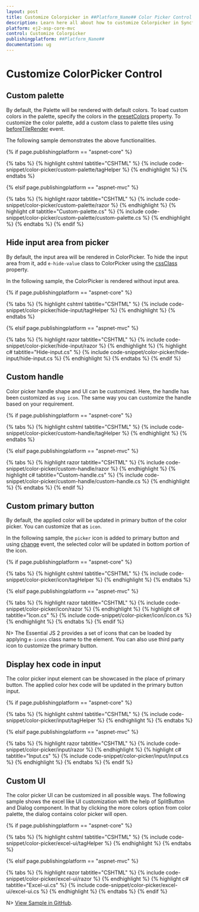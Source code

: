 ```yaml
---
layout: post
title: Customize Colorpicker in ##Platform_Name## Color Picker Control | Syncfusion
description: Learn here all about how to customize Colorpicker in Syncfusion ##Platform_Name## Color Picker control of Syncfusion Essential JS 2 and more.
platform: ej2-asp-core-mvc
control: Customize Colorpicker
publishingplatform: ##Platform_Name##
documentation: ug
---
```


# Customize ColorPicker Control

## Custom palette

By default, the Palette will be rendered with default colors. To load custom colors in the palette, specify the colors in the [presetColors](https://help.syncfusion.com/cr/aspnetcore-js2/Syncfusion.EJ2.Inputs.ColorPicker.html#Syncfusion_EJ2_Inputs_ColorPicker_PresetColors) property. To customize the color palette, add a custom class to palette tiles using [beforeTileRender](https://help.syncfusion.com/cr/aspnetcore-js2/Syncfusion.EJ2.Inputs.ColorPicker.html#Syncfusion_EJ2_Inputs_ColorPicker_BeforeTileRender) event.

The following sample demonstrates the above functionalities.

{% if page.publishingplatform == "aspnet-core" %}

{% tabs %}
{% highlight cshtml tabtitle="CSHTML" %}
{% include code-snippet/color-picker/custom-palette/tagHelper %}
{% endhighlight %}
{% endtabs %}

{% elsif page.publishingplatform == "aspnet-mvc" %}

{% tabs %}
{% highlight razor tabtitle="CSHTML" %}
{% include code-snippet/color-picker/custom-palette/razor %}
{% endhighlight %}
{% highlight c# tabtitle="Custom-palette.cs" %}
{% include code-snippet/color-picker/custom-palette/custom-palette.cs %}
{% endhighlight %}
{% endtabs %}
{% endif %}



## Hide input area from picker

By default, the input area will be rendered in ColorPicker. To hide the input area from it, add `e-hide-value` class to ColorPicker using the [cssClass](https://help.syncfusion.com/cr/aspnetcore-js2/Syncfusion.EJ2.Inputs.ColorPicker.html#Syncfusion_EJ2_Inputs_ColorPicker_CssClass) property.

In the following sample, the ColorPicker is rendered without input area.

{% if page.publishingplatform == "aspnet-core" %}

{% tabs %}
{% highlight cshtml tabtitle="CSHTML" %}
{% include code-snippet/color-picker/hide-input/tagHelper %}
{% endhighlight %}
{% endtabs %}

{% elsif page.publishingplatform == "aspnet-mvc" %}

{% tabs %}
{% highlight razor tabtitle="CSHTML" %}
{% include code-snippet/color-picker/hide-input/razor %}
{% endhighlight %}
{% highlight c# tabtitle="Hide-input.cs" %}
{% include code-snippet/color-picker/hide-input/hide-input.cs %}
{% endhighlight %}
{% endtabs %}
{% endif %}



## Custom handle

Color picker handle shape and UI can be customized. Here, the handle has been customized as `svg icon`. The same way you can customize the handle based on your requirement.

{% if page.publishingplatform == "aspnet-core" %}

{% tabs %}
{% highlight cshtml tabtitle="CSHTML" %}
{% include code-snippet/color-picker/custom-handle/tagHelper %}
{% endhighlight %}
{% endtabs %}

{% elsif page.publishingplatform == "aspnet-mvc" %}

{% tabs %}
{% highlight razor tabtitle="CSHTML" %}
{% include code-snippet/color-picker/custom-handle/razor %}
{% endhighlight %}
{% highlight c# tabtitle="Custom-handle.cs" %}
{% include code-snippet/color-picker/custom-handle/custom-handle.cs %}
{% endhighlight %}
{% endtabs %}
{% endif %}



## Custom primary button

By default, the applied color will be updated in primary button of the color picker. You can customize that as `icon`.

In the following sample, the `picker` icon is added to primary button and using [change](https://help.syncfusion.com/cr/aspnetcore-js2/Syncfusion.EJ2.Inputs.ColorPicker.html#Syncfusion_EJ2_Inputs_ColorPicker_Change) event, the selected color will be updated in bottom portion of the icon.

{% if page.publishingplatform == "aspnet-core" %}

{% tabs %}
{% highlight cshtml tabtitle="CSHTML" %}
{% include code-snippet/color-picker/icon/tagHelper %}
{% endhighlight %}
{% endtabs %}

{% elsif page.publishingplatform == "aspnet-mvc" %}

{% tabs %}
{% highlight razor tabtitle="CSHTML" %}
{% include code-snippet/color-picker/icon/razor %}
{% endhighlight %}
{% highlight c# tabtitle="Icon.cs" %}
{% include code-snippet/color-picker/icon/icon.cs %}
{% endhighlight %}
{% endtabs %}
{% endif %}



N> The Essential JS 2 provides a set of icons that can be loaded by applying `e-icons` class name to the element. You can also use third party icon to customize the primary button.

## Display hex code in input

The color picker input element can be showcased in the place of primary button. The applied color hex code will be updated in the primary button input.

{% if page.publishingplatform == "aspnet-core" %}

{% tabs %}
{% highlight cshtml tabtitle="CSHTML" %}
{% include code-snippet/color-picker/input/tagHelper %}
{% endhighlight %}
{% endtabs %}

{% elsif page.publishingplatform == "aspnet-mvc" %}

{% tabs %}
{% highlight razor tabtitle="CSHTML" %}
{% include code-snippet/color-picker/input/razor %}
{% endhighlight %}
{% highlight c# tabtitle="Input.cs" %}
{% include code-snippet/color-picker/input/input.cs %}
{% endhighlight %}
{% endtabs %}
{% endif %}



## Custom UI

The color picker UI can be customized in all possible ways. The following sample shows the excel like UI customization with the help of SplitButton and Dialog component. In that by clicking the more colors option from color palette, the dialog contains color picker will open.

{% if page.publishingplatform == "aspnet-core" %}

{% tabs %}
{% highlight cshtml tabtitle="CSHTML" %}
{% include code-snippet/color-picker/excel-ui/tagHelper %}
{% endhighlight %}
{% endtabs %}

{% elsif page.publishingplatform == "aspnet-mvc" %}

{% tabs %}
{% highlight razor tabtitle="CSHTML" %}
{% include code-snippet/color-picker/excel-ui/razor %}
{% endhighlight %}
{% highlight c# tabtitle="Excel-ui.cs" %}
{% include code-snippet/color-picker/excel-ui/excel-ui.cs %}
{% endhighlight %}
{% endtabs %}
{% endif %}


N> [View Sample in GitHub](https://github.com/SyncfusionExamples/ASP-NET-Core-UG-Examples/tree/main/ColorPicker/CustomColorPickerSample).